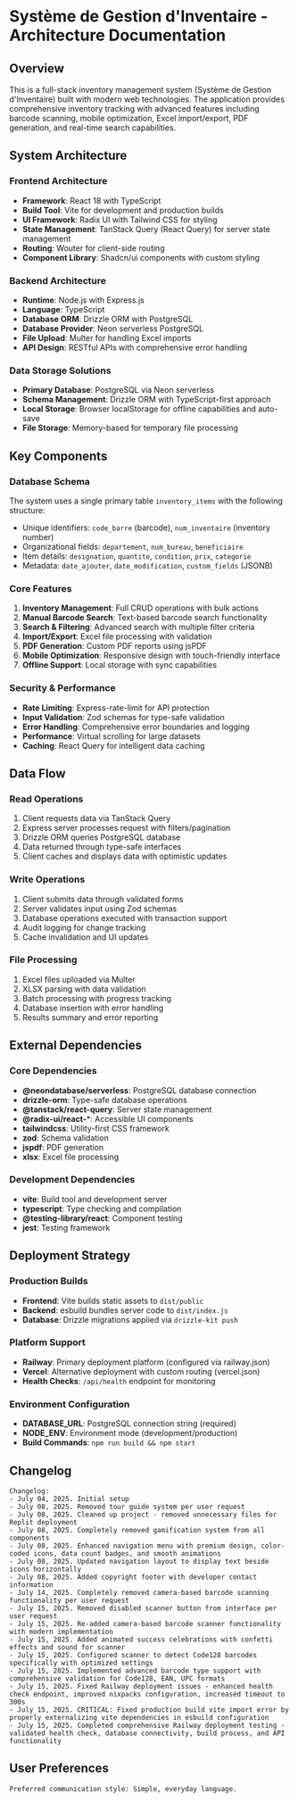 # Système de Gestion d'Inventaire - Architecture Documentation

## Overview

This is a full-stack inventory management system (Système de Gestion d'Inventaire) built with modern web technologies. The application provides comprehensive inventory tracking with advanced features including barcode scanning, mobile optimization, Excel import/export, PDF generation, and real-time search capabilities.

## System Architecture

### Frontend Architecture
- **Framework**: React 18 with TypeScript
- **Build Tool**: Vite for development and production builds
- **UI Framework**: Radix UI with Tailwind CSS for styling
- **State Management**: TanStack Query (React Query) for server state management
- **Routing**: Wouter for client-side routing
- **Component Library**: Shadcn/ui components with custom styling

### Backend Architecture
- **Runtime**: Node.js with Express.js
- **Language**: TypeScript
- **Database ORM**: Drizzle ORM with PostgreSQL
- **Database Provider**: Neon serverless PostgreSQL
- **File Upload**: Multer for handling Excel imports
- **API Design**: RESTful APIs with comprehensive error handling

### Data Storage Solutions
- **Primary Database**: PostgreSQL via Neon serverless
- **Schema Management**: Drizzle ORM with TypeScript-first approach
- **Local Storage**: Browser localStorage for offline capabilities and auto-save
- **File Storage**: Memory-based for temporary file processing

## Key Components

### Database Schema
The system uses a single primary table `inventory_items` with the following structure:
- Unique identifiers: `code_barre` (barcode), `num_inventaire` (inventory number)
- Organizational fields: `departement`, `num_bureau`, `beneficiaire`
- Item details: `designation`, `quantite`, `condition`, `prix`, `categorie`
- Metadata: `date_ajouter`, `date_modification`, `custom_fields` (JSONB)

### Core Features
1. **Inventory Management**: Full CRUD operations with bulk actions
2. **Manual Barcode Search**: Text-based barcode search functionality
3. **Search & Filtering**: Advanced search with multiple filter criteria
4. **Import/Export**: Excel file processing with validation
5. **PDF Generation**: Custom PDF reports using jsPDF
6. **Mobile Optimization**: Responsive design with touch-friendly interface
7. **Offline Support**: Local storage with sync capabilities

### Security & Performance
- **Rate Limiting**: Express-rate-limit for API protection
- **Input Validation**: Zod schemas for type-safe validation
- **Error Handling**: Comprehensive error boundaries and logging
- **Performance**: Virtual scrolling for large datasets
- **Caching**: React Query for intelligent data caching

## Data Flow

### Read Operations
1. Client requests data via TanStack Query
2. Express server processes request with filters/pagination
3. Drizzle ORM queries PostgreSQL database
4. Data returned through type-safe interfaces
5. Client caches and displays data with optimistic updates

### Write Operations
1. Client submits data through validated forms
2. Server validates input using Zod schemas
3. Database operations executed with transaction support
4. Audit logging for change tracking
5. Cache invalidation and UI updates

### File Processing
1. Excel files uploaded via Multer
2. XLSX parsing with data validation
3. Batch processing with progress tracking
4. Database insertion with error handling
5. Results summary and error reporting

## External Dependencies

### Core Dependencies
- **@neondatabase/serverless**: PostgreSQL database connection
- **drizzle-orm**: Type-safe database operations
- **@tanstack/react-query**: Server state management
- **@radix-ui/react-***: Accessible UI components
- **tailwindcss**: Utility-first CSS framework
- **zod**: Schema validation
- **jspdf**: PDF generation
- **xlsx**: Excel file processing

### Development Dependencies
- **vite**: Build tool and development server
- **typescript**: Type checking and compilation
- **@testing-library/react**: Component testing
- **jest**: Testing framework

## Deployment Strategy

### Production Builds
- **Frontend**: Vite builds static assets to `dist/public`
- **Backend**: esbuild bundles server code to `dist/index.js`
- **Database**: Drizzle migrations applied via `drizzle-kit push`

### Platform Support
- **Railway**: Primary deployment platform (configured via railway.json)
- **Vercel**: Alternative deployment with custom routing (vercel.json)
- **Health Checks**: `/api/health` endpoint for monitoring

### Environment Configuration
- **DATABASE_URL**: PostgreSQL connection string (required)
- **NODE_ENV**: Environment mode (development/production)
- **Build Commands**: `npm run build && npm start`

## Changelog

```
Changelog:
- July 04, 2025. Initial setup
- July 08, 2025. Removed tour guide system per user request
- July 08, 2025. Cleaned up project - removed unnecessary files for Replit deployment
- July 08, 2025. Completely removed gamification system from all components
- July 08, 2025. Enhanced navigation menu with premium design, color-coded icons, data count badges, and smooth animations
- July 08, 2025. Updated navigation layout to display text beside icons horizontally
- July 08, 2025. Added copyright footer with developer contact information
- July 14, 2025. Completely removed camera-based barcode scanning functionality per user request
- July 15, 2025. Removed disabled scanner button from interface per user request
- July 15, 2025. Re-added camera-based barcode scanner functionality with modern implementation
- July 15, 2025. Added animated success celebrations with confetti effects and sound for scanner
- July 15, 2025. Configured scanner to detect Code128 barcodes specifically with optimized settings
- July 15, 2025. Implemented advanced barcode type support with comprehensive validation for Code128, EAN, UPC formats
- July 15, 2025. Fixed Railway deployment issues - enhanced health check endpoint, improved nixpacks configuration, increased timeout to 300s
- July 15, 2025. CRITICAL: Fixed production build vite import error by properly externalizing vite dependencies in esbuild configuration
- July 15, 2025. Completed comprehensive Railway deployment testing - validated health check, database connectivity, build process, and API functionality
```

## User Preferences

```
Preferred communication style: Simple, everyday language.
```